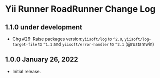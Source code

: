 # Yii Runner RoadRunner Change Log

## 1.1.0 under development

- Chg #26: Raise packages version:`yiisoft/log` to `^2.0`, `yiisoft/log-target-file` to `^1.1` and
  `yiisoft/error-handler` to `^2.1` (@rustamwin)

## 1.0.0 January 26, 2022

- Initial release.